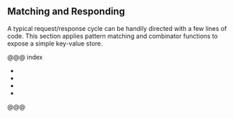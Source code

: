 Matching and Responding
-----------------------

A typical request/response cycle can be handily directed with a few
lines of code. This section applies pattern matching and combinator
functions to expose a simple key-value store.

@@@ index

* [ ](a.md)
* [ ](b.md)
* [ ](c.md)
* [ ](d.md)

@@@
